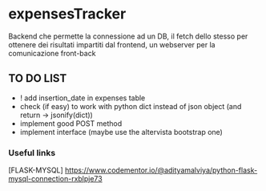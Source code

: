 # expensesTracker

Backend che permette la connessione ad un DB, il fetch dello stesso per ottenere dei risultati impartiti dal frontend,
un webserver per la comunicazione front-back

## TO DO LIST

- ! add insertion_date in expenses table
- check (if easy) to work with python dict instead of json object (and return -> jsonify(dict))
- implement good POST method
- implement interface (maybe use the altervista bootstrap one)

### Useful links

[FLASK-MYSQL] https://www.codementor.io/@adityamalviya/python-flask-mysql-connection-rxblpje73
